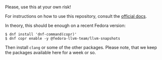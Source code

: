 Please, use this at your own risk!

For instructions on how to use this repository, consult the [official docs](https://docs.pagure.org/copr.copr/how_to_enable_repo.html#how-to-enable-repo).

In theory, this should be enough on a recent Fedora version:

```
$ dnf install 'dnf-command(copr)'
$ dnf copr enable -y @fedora-llvm-team/llvm-snapshots
```

Then install `clang` or some of the other packages.
Please note, that we keep the packages available here for a week or so.
